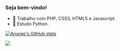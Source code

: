 ### Seja bem-vindo!


- 🔭 Trabalho com PHP, CSS3, HTML5 e Javascript.
- 🌱 Estudo Python.

[![Anurag's GitHub stats](https://github-readme-stats.vercel.app/api?username=alex-sandro&theme=tokyonight)](https://github.com/alex-sandro/github-readme-stats)

<div>
  <a href="https://www.linkedin.com/in/alexssoliveira/" rel="noreferrer noopener" target="_blank">
    <img src="https://img.shields.io/badge/LinkedIn-0077B5?style=for-the-badge&logo=linkedin&logoColor=white">
  </a>
</div>
